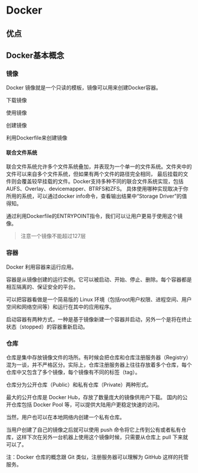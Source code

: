 # Docker

## 优点

## Docker基本概念

### 镜像

Docker 镜像就是一个只读的模板，镜像可以用来创建Docker容器。

下载镜像

使用镜像

创建镜像

利用Dockerfile来创建镜像

#### 联合文件系统

联合文件系统允许多个文件系统叠加，并表现为一个单一的文件系统。文件夹中的文件可以来自多个文件系统，但如果有两个文件的路径完全相同，
最后挂载的文件则会覆盖较早挂载的文件。Docker支持多种不同的联合文件系统实现，包括AUFS、Overlay、devicemapper、BTRFS和ZFS。
具体使用哪种实现取决于你所用的系统，可以通过docker info命令，查看输出结果中“Storage Driver”的值得知。


通过利用Dockerfile的ENTRYPOINT指令，我们可以让用户更易于使用这个镜像。


> 注意一个镜像不能超过127层

### 容器

Docker 利用容器来运行应用。

容器是从镜像创建的运行实例。它可以被启动、开始、停止、删除。每个容器都是相互隔离的、保证安全的平台。

可以把容器看做是一个简易版的 Linux 环境（包括root用户权限、进程空间、用户空间和网络空间等）和运行在其中的应用程序。

启动容器有两种方式，一种是基于镜像新建一个容器并启动，另外一个是将在终止状态（stopped）的容器重新启动。

### 仓库

仓库是集中存放镜像文件的场所。有时候会把仓库和仓库注册服务器（Registry）混为一谈，并不严格区分。实际上，仓库注册服务器上往往存放着多个仓库，每个仓库中又包含了多个镜像，每个镜像有不同的标签（tag）。

仓库分为公开仓库（Public）和私有仓库（Private）两种形式。

最大的公开仓库是 Docker Hub，存放了数量庞大的镜像供用户下载。 国内的公开仓库包括 Docker Pool 等，可以提供大陆用户更稳定快速的访问。

当然，用户也可以在本地网络内创建一个私有仓库。

当用户创建了自己的镜像之后就可以使用 push 命令将它上传到公有或者私有仓库，这样下次在另外一台机器上使用这个镜像时候，只需要从仓库上 pull 下来就可以了。

注：Docker 仓库的概念跟 Git 类似，注册服务器可以理解为 GitHub 这样的托管服务。